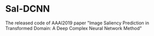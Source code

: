 # Sal-DCNN
The released code of AAAI2019 paper "Image Saliency Prediction in Transformed Domain: A Deep Complex Neural Network Method"

